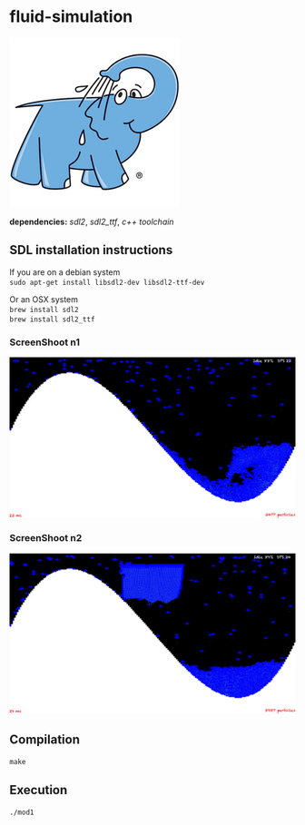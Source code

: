 # fluid-simulation

![ALT](./screenshoots/elephant.jpg)

__dependencies:__ *sdl2*, *sdl2_ttf*, *c++ toolchain*   

## SDL installation instructions   
If you are on a debian system   
`sudo apt-get install libsdl2-dev libsdl2-ttf-dev`  

Or an OSX system   
`brew install sdl2`   
`brew install sdl2_ttf`   

### ScreenShoot n1
![ALT](./screenshoots/01.jpg)
### ScreenShoot n2
![ALT](./screenshoots/02.jpg)

## Compilation   
`make`

## Execution   
`./mod1`
